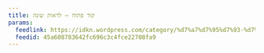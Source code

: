 ```yaml
---
title: קוד פתוח – לראות שונה
params:
  feedlink: https://idkn.wordpress.com/category/%d7%a7%d7%95%d7%93-%d7%a4%d7%aa%d7%95%d7%97/feed/atom/
  feedid: 45a608783642fc696c3c4fce22708fa9
---
```

